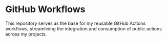 # GitHub Workflows

This repository serves as the base for my reusable GitHub Actions workflows, streamlining the integration and consumption of public actions across my projects.
